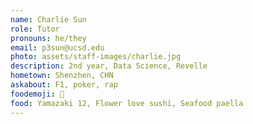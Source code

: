 ```yaml
---
name: Charlie Sun
role: Tutor
pronouns: he/they
email: p3sun@ucsd.edu
photo: assets/staff-images/charlie.jpg
description: 2nd year, Data Science, Revelle
hometown: Shenzhen, CHN
askabout: F1, poker, rap
foodemoji: 🥃
food: Yamazaki 12, Flower love sushi, Seafood paella
---
```

